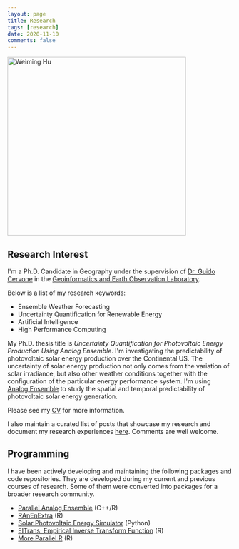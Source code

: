 ```yaml
---
layout: page
title: Research
tags: [research]
date: 2020-11-10
comments: false
---
```


<img src="https://weiming-hu.github.io/assets/img/logo.jpg" alt="Weiming Hu" style="width:400px !important">

## Research Interest

I'm a Ph.D. Candidate in Geography under the supervision of [Dr. Guido Cervone](https://www.geog.psu.edu/directory/guido-cervone) in the [Geoinformatics and Earth Observation Laboratory](http://geoinf.psu.edu/).

Below is a list of my research keywords:

- Ensemble Weather Forecasting
- Uncertainty Quantification for Renewable Energy
- Artificial Intelligence
- High Performance Computing

My Ph.D. thesis title is *Uncertainty Quantification for Photovoltaic Energy Production Using Analog Ensemble*. I'm investigating the predictability of photovoltaic solar energy production over the Continental US. The uncertainty of solar energy production not only comes from the variation of solar irradiance, but also other weather conditions together with the configuration of the particular energy performance system. I'm using [Analog Ensemble](https://weiming-hu.github.io/AnalogsEnsemble) to study the spatial and temporal predictability of photovoltaic solar energy generation.

Please see my [CV](https://weiming-hu.github.io/assets/pdf/Hu-Weiming-CV.pdf) for more information.

I also maintain a curated list of posts that showcase my research and document my research experiences [here](https://weiming-hu.github.io/tags/). Comments are well welcome.

## Programming

I have been actively developing and maintaining the following packages and code repositories. They are developed during my current and previous courses of research. Some of them were converted into packages for a broader research community.

- [Parallel Analog Ensemble](https://weiming-hu.github.io/AnalogsEnsemble/) (C++/R)
- [RAnEnExtra](https://weiming-hu.github.io/RAnEnExtra/) (R)
- [Solar Photovoltaic Energy Simulator](https://github.com/Weiming-Hu/RenewableSimulator) (Python)
- [EITrans: Empirical Inverse Transform Function](https://weiming-hu.github.io/EITrans/) (R)
- [More Parallel R](https://weiming-hu.github.io/MoreParallelR/) (R)

